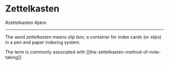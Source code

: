 # Zettelkasten

#zettelkasten #pkm 

-----

The word _zettelkasten_ means _slip box_; a container for index cards (or _slips_) in a pen and paper indexing system.

The term is commonly associated with [[the-zettelkasten-method-of-note-taking]]



